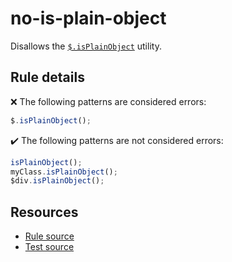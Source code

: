 # no-is-plain-object

Disallows the [`$.isPlainObject`](https://api.jquery.com/jQuery.isPlainObject/) utility.

## Rule details

❌ The following patterns are considered errors:
```js
$.isPlainObject();
```

✔️ The following patterns are not considered errors:
```js
isPlainObject();
myClass.isPlainObject();
$div.isPlainObject();
```

## Resources

* [Rule source](/src/rules/no-is-plain-object.js)
* [Test source](/src/tests/no-is-plain-object.js)
